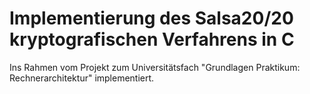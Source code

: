 # Implementierung des Salsa20/20 kryptografischen Verfahrens in C

Ins Rahmen vom Projekt zum Universitätsfach "Grundlagen Praktikum: Rechnerarchitektur" implementiert.